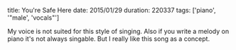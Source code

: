 title: You're Safe Here
date: 2015/01/29
duration: 220337
tags: ['piano', '"male', 'vocals"']

My voice is not suited for this style of singing. Also if you write a melody on piano it's not always singable. But I really like this song as a concept.
